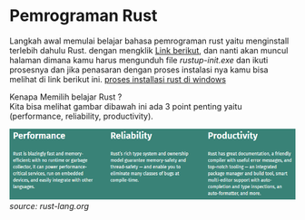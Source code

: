 # Pemrograman Rust
Langkah awal memulai belajar bahasa pemrograman rust yaitu menginstall terlebih dahulu Rust. dengan mengklik [Link berikut](https://www.rust-lang.org/tools/install), dan nanti akan muncul halaman dimana kamu harus mengunduh file *rustup-init.exe* dan ikuti prosesnya dan jika penasaran dengan proses instalasi nya kamu bisa melihat di link berikut ini. [proses installasi rust di windows](docs/proses-install-windows.md)  

Kenapa Memilih belajar Rust ?  
Kita bisa melihat gambar dibawah ini ada 3 point penting yaitu (performance, reliability, productivity).

![Why Rust](./img/why-rust.png) *source: rust-lang.org*  